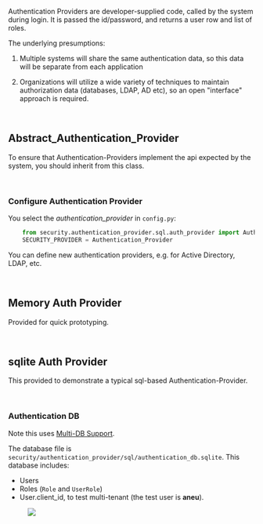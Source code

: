 Authentication Providers are developer-supplied code, called by the system during login.  It is passed the id/password, and returns a user row and list of roles.

The underlying presumptions:

1. Multiple systems will share the same authentication data, so this data will be separate from each application

2. Organizations will utilize a wide variety of techniques to maintain authorization data (databases, LDAP, AD etc), so an open "interface" approach is required.

&nbsp;

## Abstract_Authentication_Provider

To ensure that Authentication-Providers implement the api expected by the system, you should inherit from this class.

&nbsp;

### Configure Authentication Provider

You select the _authentication_provider_ in `config.py`:

```python
    from security.authentication_provider.sql.auth_provider import Authentication_Provider
    SECURITY_PROVIDER = Authentication_Provider
```

You can define new authentication providers, e.g. for Active Directory, LDAP, etc.

&nbsp;

## Memory Auth Provider

Provided for quick prototyping.

&nbsp;

## sqlite Auth Provider

This provided to demonstrate a typical sql-based Authentication-Provider.

&nbsp;

### Authentication DB

Note this uses [Multi-DB Support](..Data-Model-Multi).  

The database file is `security/authentication_provider/sql/authentication_db.sqlite`.  This database includes:

* Users
* Roles (`Role` and `UserRole`)
* User.client_id, to test multi-tenant (the test user is **aneu**).

<figure><img src="https://github.com/valhuber/apilogicserver/wiki/images/security/authentication-db.png"></figure>

&nbsp;

